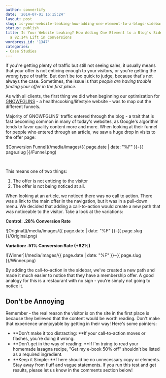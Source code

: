 ```yaml
---
author: convertify
date: '2014-07-01 16:15:24'
layout: post
slug: is-your-website-leaking-how-adding-one-element-to-a-blogs-sidebar-achieved-a-82-14-lift-in-conversions
status: publish
title: Is Your Website Leaking? How Adding One Element to a Blog's Sidebar Achieved
  a 82.14% Lift in Conversions
wordpress_id: '1347'
categories:
- Case Studies
---
```


If you're getting plenty of traffic but still not seeing sales, it usually means that your offer is not enticing enough to your visitors, or you're getting the wrong type of traffic. But don't be too quick to judge, because that's not always the case. Sometimes, the issue is that _people are having trouble finding your offer in the first place._

As with all clients, the first thing we did when beginning our optimization for [GNOWFGLINS](http://gnowfglins.com) - a health/cooking/lifestyle website - was to map out the different funnels.

Majority of GNOWFGLINS' traffic entered through the blog - a trait that is fast becoming common in many of today's websites, as Google's algorithm tends to favor quality content more and more. When looking at their funnel for people who entered through an article, we saw a huge drop in visits to the offer page:

![Conversion Funnel](/media/images/{{ page.date | date: "%F" }}-{{ page.slug }}/Funnel.png)

 

This means one of two things:

  1. The offer is not enticing to the visitor
  2. The offer is not being noticed at all.
 

When looking at an article, we noticed there was no call to action. There was a link to the main offer in the navigation, but it was in a pull-down menu. We decided that adding a call-to-action would create a new path that was noticeable to the visitor. Take a look at the variations:

**Control: .28% Conversion Rate**

![Original](/media/images/{{ page.date | date: "%F" }}-{{ page.slug }}/Original.png)

**Variation: .51% Conversion Rate (+82%)**

![Winner](/media/images/{{ page.date | date: "%F" }}-{{ page.slug }}/Winner.png)





By adding the call-to-action in the sidebar, we've created a new path and made it much easier to notice that they have a membership offer. A good analogy for this is a restaurant with no sign - you're simply not going to notice it.

## Don't be Annoying

Remember - the real reason the visitor is on the site in the first place is because they believed that the content would be worth reading. Don't make that experience unenjoyable by getting in their way! Here's some pointers:

  * **Don't make it too distracting: **If your call-to-action moves or flashes, you're doing it wrong.
  * **Don't get in the way of reading: **If I'm trying to read your homemade lasagna recipe, "Get my e-book 50% off" shouldn't be listed as a required ingredient.
  * **Keep it Simple: **There should be no unnecessary copy or elements. Stay away from fluff and vague statements.
If you run this test and get results, please let us know in the comments section below!
